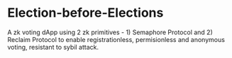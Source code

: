 # Election-before-Elections

A zk voting dApp using 2 zk primitives - 1) Semaphore Protocol and 2) Reclaim Protocol to enable registrationless, permisionless and anonymous voting, resistant to sybil attack.

